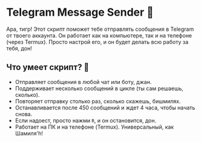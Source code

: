 # Telegram Message Sender 🚀

Ара, тигр! Этот скрипт поможет тебе отправлять сообщения в Telegram от твоего аккаунта. Он работает как на компьютере, так и на телефоне (через Termux). Просто настрой его, и он будет делать всю работу за тебя, дон!

## Что умеет скрипт? 🤔

- Отправляет сообщения в любой чат или боту, джан.
- Поддерживает несколько сообщений в цикле (ты сам решаешь, сколько).
- Повторяет отправку столько раз, сколько скажешь, бишмилях.
- Останавливается после 450 сообщений и ждет 4 часа, чтобы начать снова.
- Если надоест, просто нажми `R`, и он остановится, дон.
- Работает на ПК и на телефоне (Termux). Универсальный, как Шамиля'h!



